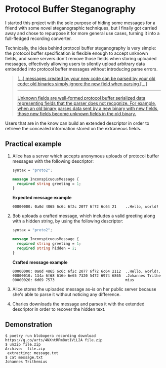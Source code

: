 # Protocol Buffer Steganography

I started this project with the sole purpose of hiding some messages for a friend with some novel steganographic techniques, but I finally got carried away and chose to repurpose it for more general use cases, turning it into a full-fledged recording converter.

Technically, the idea behind protocol buffer steganography is very simple: the protocol buffer specification is flexible enough to accept unknown fields, and some servers don't remove those fields when storing uploaded messages, effectively allowing users to silently upload arbitrary data embedded into protocol buffer messages without introducing parse errors.

> [[...] messages created by your new code can be parsed by your old code: old binaries simply ignore the new field when parsing [...]](https://developers.google.com/protocol-buffers/docs/proto3#updating)
>  ***
> [Unknown fields are well-formed protocol buffer serialized data representing fields that the parser does not recognize. For example, when an old binary parses data sent by a new binary with new fields, those new fields become unknown fields in the old binary.](https://developers.google.com/protocol-buffers/docs/proto3#unknowns)

Users that are in the know can build an extended descriptor in order to retrieve the concealed information stored on the extraneous fields.

## Practical example

1. Alice has a server which accepts anonymous uploads of protocol buffer messages with the following descriptor:
    ```proto
    syntax = "proto2";

    message InconspicuousMessage {
      required string greeting = 1;
    }
    ```
    **Expected message example**
    ```
    00000000: 0a0d 4865 6c6c 6f2c 2077 6f72 6c64 21    ..Hello, world!
    ```

2. Bob uploads a crafted message, which includes a valid greeting along with a hidden string, by using the following descriptor:
    ```proto
    syntax = "proto2";

    message InconspicuousMessage {
      required string greeting = 1;
      required string hidden = 2;
    }
    ```
    **Crafted message example**
    ```
    00000000: 0a0d 4865 6c6c 6f2c 2077 6f72 6c64 2112  ..Hello, world!.
    00000010: 134a 6f68 616e 6e65 7320 5472 6974 6865  .Johannes Trithe
    00000020: 6d69 7573                                mius
    ```

3. Alice stores the uploaded message as-is on her public server because she's able to parse it without noticing any difference.
4. Charles downloads the message and parses it with the extended descriptor in order to recover the hidden text.

## Demonstration

```console
$ poetry run blobopera recording download https://g.co/arts/4NXntRPm8ut1ViL2A file.zip
$ unzip file.zip
Archive:  file.zip
 extracting: message.txt
$ cat message.txt
Johannes Trithemius
```
